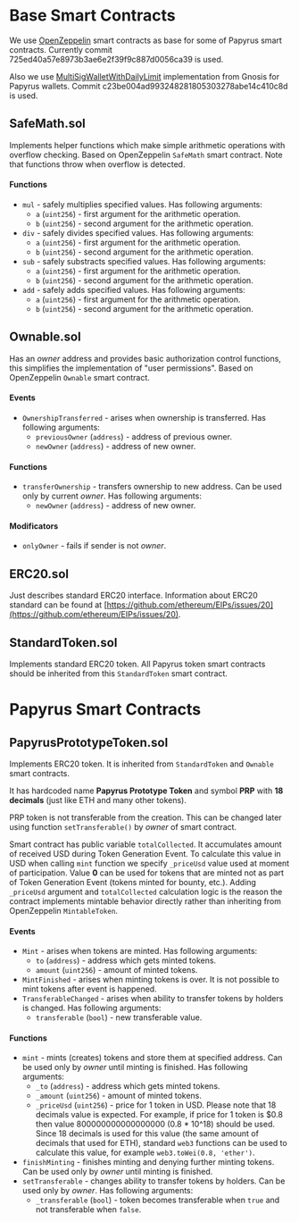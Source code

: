 # Base Smart Contracts

We use [OpenZeppelin](https://github.com/OpenZeppelin/zeppelin-solidity) smart contracts as base for some of Papyrus smart contracts. Currently commit 725ed40a57e8973b3ae6e2f39f9c887d0056ca39 is used.

Also we use [MultiSigWalletWithDailyLimit](https://github.com/gnosis/MultiSigWallet) implementation from Gnosis for Papyrus wallets. Commit c23be004ad993248281805303278abe14c410c8d is used.

## SafeMath.sol

Implements helper functions which make simple arithmetic operations with overflow checking. Based on OpenZeppelin `SafeMath` smart contract. Note that functions throw when overflow is detected.

#### Functions

- `mul` - safely multiplies specified values. Has following arguments:
  - `a` (`uint256`) - first argument for the arithmetic operation.
  - `b` (`uint256`) - second argument for the arithmetic operation.
- `div` - safely divides specified values. Has following arguments:
  - `a` (`uint256`) - first argument for the arithmetic operation.
  - `b` (`uint256`) - second argument for the arithmetic operation.
- `sub` - safely substracts specified values. Has following arguments:
  - `a` (`uint256`) - first argument for the arithmetic operation.
  - `b` (`uint256`) - second argument for the arithmetic operation.
- `add` - safely adds specified values. Has following arguments:
  - `a` (`uint256`) - first argument for the arithmetic operation.
  - `b` (`uint256`) - second argument for the arithmetic operation.

## Ownable.sol

Has an *owner* address and provides basic authorization control functions, this simplifies the implementation of "user permissions". Based on OpenZeppelin `Ownable` smart contract.

#### Events

- `OwnershipTransferred` - arises when ownership is transferred. Has following arguments:
  - `previousOwner` (`address`) - address of previous owner.
  - `newOwner` (`address`) - address of new owner.

#### Functions

- `transferOwnership` - transfers ownership to new address. Can be used only by current *owner*. Has following arguments:
  - `newOwner` (`address`) - address of new owner.

#### Modificators

- `onlyOwner` - fails if sender is not *owner*.

## ERC20.sol

Just describes standard ERC20 interface. Information about ERC20 standard can be found at [https://github.com/ethereum/EIPs/issues/20](https://github.com/ethereum/EIPs/issues/20).

## StandardToken.sol

Implements standard ERC20 token. All Papyrus token smart contracts should be inherited from this `StandardToken` smart contract.

# Papyrus Smart Contracts

## PapyrusPrototypeToken.sol

Implements ERC20 token. It is inherited from `StandardToken` and `Ownable` smart contracts.

It has hardcoded name **Papyrus Prototype Token** and symbol **PRP** with **18 decimals** (just like ETH and many other tokens).

PRP token is not transferable from the creation. This can be changed later using function `setTransferable()` by *owner* of smart contract.

Smart contract has public variable `totalCollected`. It accumulates amount of received USD during Token Generation Event. To calculate this value in USD when calling `mint` function we specify `_priceUsd` value used at moment of participation. Value **0** can be used for tokens that are minted not as part of Token Generation Event (tokens minted for bounty, etc.). Adding `_priceUsd` argument and `totalCollected` calculation logic is the reason the contract implements mintable behavior directly rather than inheriting from OpenZeppelin `MintableToken`.

#### Events

- `Mint` - arises when tokens are minted. Has following arguments:
  - `to` (`address`) - address which gets minted tokens.
  - `amount` (`uint256`) - amount of minted tokens.
- `MintFinished` - arises when minting tokens is over. It is not possible to mint tokens after event is happened.
- `TransferableChanged` - arises when ability to transfer tokens by holders is changed. Has following arguments:
  - `transferable` (`bool`) - new transferable value.

#### Functions

- `mint` - mints (creates) tokens and store them at specified address. Can be used only by *owner* until minting is finished. Has following arguments:
  - `_to` (`address`) - address which gets minted tokens.
  - `_amount` (`uint256`) - amount of minted tokens.
  - `_priceUsd` (`uint256`) - price for 1 token in USD. Please note that 18 decimals value is expected. For example, if price for 1 token is $0.8 then value 800000000000000000 (0.8 * 10^18) should be used. Since 18 decimals is used for this value (the same amount of decimals that used for ETH), standard `web3` functions can be used to calculate this value, for example `web3.toWei(0.8, 'ether')`.
- `finishMinting` - finishes minting and denying further minting tokens. Can be used only by *owner* until minting is finished.
- `setTransferable` - changes ability to transfer tokens by holders. Can be used only by *owner*. Has following arguments:
  - `_transferable` (`bool`) - token becomes transferable when `true` and not transferable when `false`.
